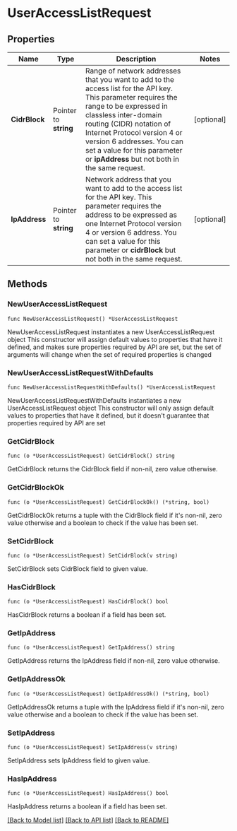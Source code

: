 # UserAccessListRequest

## Properties

Name | Type | Description | Notes
------------ | ------------- | ------------- | -------------
**CidrBlock** | Pointer to **string** | Range of network addresses that you want to add to the access list for the API key. This parameter requires the range to be expressed in classless inter-domain routing (CIDR) notation of Internet Protocol version 4 or version 6 addresses. You can set a value for this parameter or **ipAddress** but not both in the same request. | [optional] 
**IpAddress** | Pointer to **string** | Network address that you want to add to the access list for the API key. This parameter requires the address to be expressed as one Internet Protocol version 4 or version 6 address. You can set a value for this parameter or **cidrBlock** but not both in the same request. | [optional] 

## Methods

### NewUserAccessListRequest

`func NewUserAccessListRequest() *UserAccessListRequest`

NewUserAccessListRequest instantiates a new UserAccessListRequest object
This constructor will assign default values to properties that have it defined,
and makes sure properties required by API are set, but the set of arguments
will change when the set of required properties is changed

### NewUserAccessListRequestWithDefaults

`func NewUserAccessListRequestWithDefaults() *UserAccessListRequest`

NewUserAccessListRequestWithDefaults instantiates a new UserAccessListRequest object
This constructor will only assign default values to properties that have it defined,
but it doesn't guarantee that properties required by API are set

### GetCidrBlock

`func (o *UserAccessListRequest) GetCidrBlock() string`

GetCidrBlock returns the CidrBlock field if non-nil, zero value otherwise.

### GetCidrBlockOk

`func (o *UserAccessListRequest) GetCidrBlockOk() (*string, bool)`

GetCidrBlockOk returns a tuple with the CidrBlock field if it's non-nil, zero value otherwise
and a boolean to check if the value has been set.

### SetCidrBlock

`func (o *UserAccessListRequest) SetCidrBlock(v string)`

SetCidrBlock sets CidrBlock field to given value.

### HasCidrBlock

`func (o *UserAccessListRequest) HasCidrBlock() bool`

HasCidrBlock returns a boolean if a field has been set.
### GetIpAddress

`func (o *UserAccessListRequest) GetIpAddress() string`

GetIpAddress returns the IpAddress field if non-nil, zero value otherwise.

### GetIpAddressOk

`func (o *UserAccessListRequest) GetIpAddressOk() (*string, bool)`

GetIpAddressOk returns a tuple with the IpAddress field if it's non-nil, zero value otherwise
and a boolean to check if the value has been set.

### SetIpAddress

`func (o *UserAccessListRequest) SetIpAddress(v string)`

SetIpAddress sets IpAddress field to given value.

### HasIpAddress

`func (o *UserAccessListRequest) HasIpAddress() bool`

HasIpAddress returns a boolean if a field has been set.

[[Back to Model list]](../README.md#documentation-for-models) [[Back to API list]](../README.md#documentation-for-api-endpoints) [[Back to README]](../README.md)


